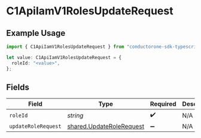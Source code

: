 # C1ApiIamV1RolesUpdateRequest

## Example Usage

```typescript
import { C1ApiIamV1RolesUpdateRequest } from "conductorone-sdk-typescript/sdk/models/operations";

let value: C1ApiIamV1RolesUpdateRequest = {
  roleId: "<value>",
};
```

## Fields

| Field                                                                       | Type                                                                        | Required                                                                    | Description                                                                 |
| --------------------------------------------------------------------------- | --------------------------------------------------------------------------- | --------------------------------------------------------------------------- | --------------------------------------------------------------------------- |
| `roleId`                                                                    | *string*                                                                    | :heavy_check_mark:                                                          | N/A                                                                         |
| `updateRoleRequest`                                                         | [shared.UpdateRoleRequest](../../../sdk/models/shared/updaterolerequest.md) | :heavy_minus_sign:                                                          | N/A                                                                         |